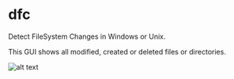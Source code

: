 # dfc
Detect FileSystem Changes in Windows or Unix.

This GUI shows all modified, created or deleted files or directories.

![alt text](/images/Dfc.png?raw=true)
